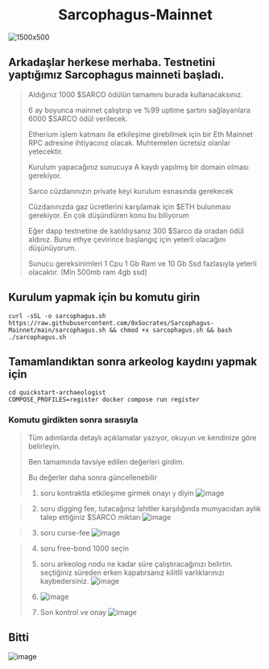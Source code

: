 <h1 align="center"> Sarcophagus-Mainnet </h1>

![1500x500](https://github.com/0xSocrates/Testnet-Rehberler/assets/108215275/166f6a97-37c4-4b04-b28c-da54d40eb0aa)

## Arkadaşlar herkese merhaba. Testnetini yaptığımız Sarcophagus mainneti başladı.
>  Aldığınız 1000 $SARCO ödülün tamamını burada kullanacaksınız.
> 
>  6 ay boyunca mainnet çalıştırıp ve %99 uptime şartını sağlayanlara 6000 $SARCO ödül verilecek.
> 
>  Etherium işlem katmanı ile etkileşime girebilmek için bir Eth Mainnet RPC adresine ihtiyacınız olacak. Muhtemelen ücretsiz olanlar yetecektir.
> 
>  Kurulum yapacağınız sunucuya A kaydı yapılmış bir domain olması gerekiyor.
> 
>  Sarco cüzdanınızın private keyi kurulum esnasında gerekecek
> 
>  Cüzdanınızda gaz ücretlerini karşılamak için $ETH bulunması gerekiyor.
>  En çok düşündüren konu bu biliyorum
>
> Eğer dapp testnetine de katıldıysanız 300 $Sarco da oradan ödül aldınız. Bunu ethye çevirince başlangıç için yeterli olacağını düşünüyorum.
> 
> Sunucu gereksinimleri 1 Cpu 1 Gb Ram ve 10 Gb Ssd fazlasıyla yeterli olacaktır. (Min 500mb ram 4gb ssd)

## Kurulum yapmak için bu komutu girin
```
curl -sSL -o sarcophagus.sh https://raw.githubusercontent.com/0xSocrates/Sarcophagus-Mainnet/main/sarcophagus.sh && chmod +x sarcophagus.sh && bash ./sarcophagus.sh
```
## Tamamlandıktan sonra arkeolog kaydını yapmak için
```
cd quickstart-archaeologist
COMPOSE_PROFILES=register docker compose run register
```
### Komutu girdikten sonra sırasıyla
> Tüm adımlarda detaylı açıklamalar yazıyor, okuyun ve kendinize göre belirleyin.
> 
> Ben tamamında tavsiye edilen değerleri girdim.
> 
> Bu değerler daha sonra güncellenebilir
> 
> 1. soru kontraktla etkileşime girmek onayı `y` diyin
> ![image](https://github.com/0xSocrates/Sarcophagus-Mainnet/assets/108215275/c7713afe-c609-4197-86d8-0ef980a225c7)

> 2. soru digging fee, tutacağınız lahitler karşılığında mumyacıdan aylık talep ettiğiniz $SARCO miktarı
> ![image](https://github.com/0xSocrates/Sarcophagus-Mainnet/assets/108215275/26115ac0-cb97-478c-9279-56d59a6cdf87)

> 3. soru curse-fee
> ![image](https://github.com/0xSocrates/Sarcophagus-Mainnet/assets/108215275/ba2bde82-81bd-4097-9678-00b9a7d72465)

> 4. soru free-bond 1000 seçin
> 
> 5. soru arkeolog nodu ne kadar süre çalıştıracağınızı belirtin. seçtiğiniz süreden erken kapatırsanız kilitlli varlıklarınızı kaybedersiniz. 
>  ![image](https://github.com/0xSocrates/Sarcophagus-Mainnet/assets/108215275/8e9d878a-ed07-4b42-ac50-60daf1b4fe84)
> 6. ![image](https://github.com/0xSocrates/Sarcophagus-Mainnet/assets/108215275/f3a80030-2803-4017-bcf5-b061c2c8573c) 
> 7. Son kontrol ve onay
> ![image](https://github.com/0xSocrates/Sarcophagus-Mainnet/assets/108215275/ea733f4f-c5e5-40c8-affa-533dee486201)

## Bitti
![image](https://github.com/0xSocrates/Sarcophagus-Mainnet/assets/108215275/58fcc216-5b9b-4a01-ad1f-60669cf6f629)



